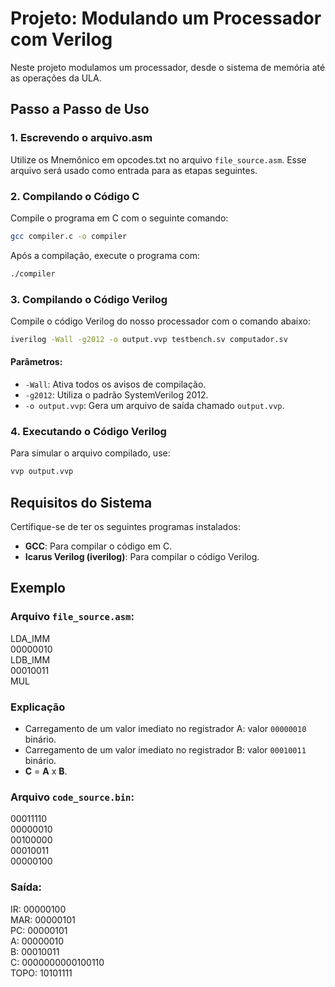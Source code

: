 # Projeto: Modulando um Processador com Verilog 

Neste projeto modulamos um processador, desde o sistema de memória até as operações da ULA.

## Passo a Passo de Uso

### 1. Escrevendo o arquivo.asm
Utilize os Mnemônico em opcodes.txt no arquivo `file_source.asm`. Esse arquivo será usado como entrada para as etapas seguintes.

### 2. Compilando o Código C
Compile o programa em C com o seguinte comando:

```bash
gcc compiler.c -o compiler
```

Após a compilação, execute o programa com:

```bash
./compiler
```

### 3. Compilando o Código Verilog
Compile o código Verilog do nosso processador com o comando abaixo:

```bash
iverilog -Wall -g2012 -o output.vvp testbench.sv computador.sv
```

#### Parâmetros:
- `-Wall`: Ativa todos os avisos de compilação.
- `-g2012`: Utiliza o padrão SystemVerilog 2012.
- `-o output.vvp`: Gera um arquivo de saída chamado `output.vvp`.

### 4. Executando o Código Verilog
Para simular o arquivo compilado, use:

```bash
vvp output.vvp
```

## Requisitos do Sistema
Certifique-se de ter os seguintes programas instalados:
- **GCC**: Para compilar o código em C.
- **Icarus Verilog (iverilog)**: Para compilar o código Verilog.

## Exemplo

### Arquivo `file_source.asm`:
LDA_IMM  
00000010  
LDB_IMM  
00010011  
MUL  

### Explicação
- Carregamento de um valor imediato no registrador A: valor `00000010` binário.  
- Carregamento de um valor imediato no registrador B: valor `00010011` binário.  
- **C** = **A** x **B**.  

### Arquivo `code_source.bin`:
00011110  
00000010  
00100000  
00010011  
00000100  

### Saída:
IR: 00000100  
MAR: 00000101  
PC: 00000101  
A: 00000010  
B: 00010011  
C: 0000000000100110  
TOPO: 10101111  


